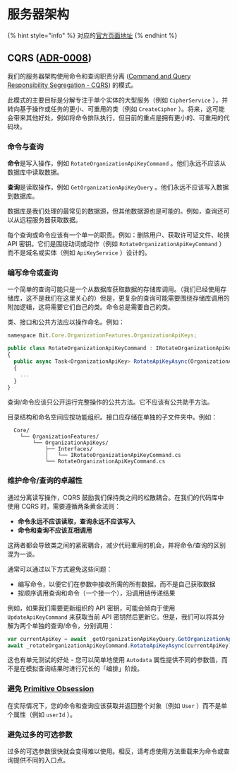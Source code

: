# 服务器架构

{% hint style="info" %}
对应的[官方页面地址](https://contributing.bitwarden.com/architecture/server/)
{% endhint %}

## CQRS ([ADR-0008](https://contributing.bitwarden.com/architecture/adr/server-CQRS-pattern)) <a href="#cqrs-adr-0008" id="cqrs-adr-0008"></a>

我们的服务器架构使用命令和查询职责分离 ([Command and Query Responsibility Segregation - CQRS](https://learn.microsoft.com/zh-cn/azure/architecture/patterns/cqrs)) 的模式。

此模式的主要目标是分解专注于单个实体的大型服务（例如 `CipherService` ），并转向基于操作或任务的更小、可重用的类（例如 `CreateCipher` ）。将来，这可能会带来其他好处，例如将命令排队执行，但目前的重点是拥有更小的、可重用的代码块。

### 命令与查询 <a href="#commands-vs-queries" id="commands-vs-queries"></a>

**命令**是写入操作，例如 `RotateOrganizationApiKeyCommand` 。他们永远不应该从数据库中读取数据。

**查询**是读取操作，例如 `GetOrganizationApiKeyQuery` 。他们永远不应该写入数据到数据库。

数据库是我们处理的最常见的数据源，但其他数据源也是可能的。例如，查询还可以从远程服务器获取数据。

每个查询或命令应该有一个单一的职责。例如：删除用户、获取许可证文件、轮换 API 密钥。它们是围绕动词或动作（例如 `RotateOrganizationApiKeyCommand` ）而不是域名或实体（例如 `ApiKeyService` ）设计的。

### 编写命令或查询 <a href="#writing-commands-or-queries" id="writing-commands-or-queries"></a>

一个简单的查询可能只是一个从数据库获取数据的存储库调用。（我们已经使用存储库，这不是我们在这里关心的）但是，更复杂的查询可能需要围绕存储库调用的附加逻辑，这将需要它们自己的类。命令总是需要自己的类。

类、接口和公共方法应以操作命名。例如：

```javascript
namespace Bit.Core.OrganizationFeatures.OrganizationApiKeys;

public class RotateOrganizationApiKeyCommand : IRotateOrganizationApiKeyCommand
{
  public async Task<OrganizationApiKey> RotateApiKeyAsync(OrganizationApiKey organizationApiKey)
  {
    ...
  }
}
```

查询/命令应该只公开运行完整操作的公共方法。它不应该有公共助手方法。

目录结构和命名空间应按功能组织。接口应存储在单独的子文件夹中。例如：

```
  Core/
    └── OrganizationFeatures/
        └── OrganizationApiKeys/
            ├── Interfaces/
            │   └── IRotateOrganizationApiKeyCommand.cs
            └── RotateOrganizationApiKeyCommand.cs
```

### 维护命令/查询的卓越性 <a href="#maintaining-the-command-query-distinction" id="maintaining-the-command-query-distinction"></a>

通过分离读写操作，CQRS 鼓励我们保持类之间的松散耦合。在我们的代码库中使用 CQRS 时，需要遵循两条黄金法则：

* **命令永远不应该读取，查询永远不应该写入**
* **命令和查询不应该互相调用**

这两者都会导致类之间的紧密耦合，减少代码重用的机会，并将命令/查询的区别混为一谈。

通常可以通过以下方式避免这些问题：

* 编写命令，以便它们在参数中接收所需的所有数据，而不是自己获取数据
* 按顺序调用查询和命令（一个接一个），沿调用链传递结果

例如，如果我们需要更新组织的 API 密钥，可能会倾向于使用 `UpdateApiKeyCommand` 来获取当前 API 密钥然后更新它。但是，我们可以将其分解为两个单独的查询/命令，分别调用：

```javascript
var currentApiKey = await _getOrganizationApiKeyQuery.GetOrganizationApiKeyAsync(orgId);
await _rotateOrganizationApiKeyCommand.RotateApiKeyAsync(currentApiKey);
```

这也有单元测试的好处 - 您可以简单地使用 `Autodata` 属性提供不同的参数值，而不是在模拟查询结果时进行冗长的「编排」阶段。

### 避免 [Primitive Obsession](https://refactoring.guru/smells/primitive-obsession) <a href="#avoid-primitive-obsession" id="avoid-primitive-obsession"></a>

在实际情况下，您的命令和查询应该获取并返回整个对象（例如 `User` ）而不是单个属性（例如 `userId` ）。

### 避免过多的可选参数 <a href="#avoid-excessive-optional-parameters" id="avoid-excessive-optional-parameters"></a>

过多的可选参数很快就会变得难以使用。相反，请考虑使用方法重载来为命令或查询提供不同的入口点。
